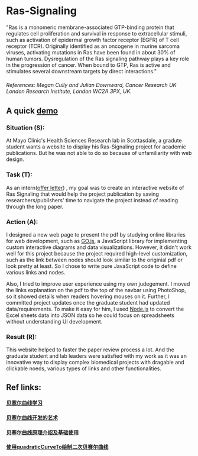 # Ras-Signaling
"Ras is a monomeric membrane-associated GTP-binding protein that regulates cell proliferation and survival in response to extracellular stimuli, such as activation of epidermal growth factor receptor (EGFR) of T cell receptor (TCR). Originally identified as an oncogene in murine sarcoma viruses, activating mutations in Ras have been found in about 30% of human tumors. Dysregulation of the Ras signaling pathway plays a key role in the progression of cancer. When bound to GTP, Ras is active and stimulates several downstream targets by direct interactions." 
###### References: Megan Cully and Julian Downward, Cancer Research UK London Research Institute, London WC2A 3PX, UK. 

## A quick [demo](https://zhenwang-jen.github.io/Ras-Signaling/Ras%20Signaling.html)

### Situation (S): 
At Mayo Clinic's Health Sciences Research lab in Scottasdale, a gradute student wants a website to display his Ras-Signaling project for academic publications. But he was not able to do so because of unfamiliarity with web design. 
### Task (T): 
As an intern([offer letter](https://github.com/ZhenWang-Jen/Ras-Signaling/blob/master/MCA%20Intern%20Offer%20Letter.pdf)) , my goal was to create an interactive website of Ras Signaling that would help the project publication by saving researchers/pubilshers' time to navigate the project instead of reading through the long paper. 
### Action (A): 
I designed a new web page to present the pdf by studying online libraries for web development, such as [GO.js](https://gojs.net/latest/index.html), a JavaScript library for implementing custom interactive diagrams and data visualizations. However, it didn't work well for this project because the project required high-level customization, such as the link between nodes should look similar to the originial pdf or look pretty at least. So I chose to write pure JavaScript code to define various links and nodes. 

Also, I tried to improve user experience using my own judegement. I moved the links explanation on the pdf to the top of the navbar using PhotoShop, so it showed details when readers hovering mouses on it. Further, I committed project updates once the graduate student had updated data/requirements. To make it easy for him, I used [Node.js](https://nodejs.org/en/) to convert the Excel sheets data into JSON data so he could focus on spreadsheets without understanding UI development.  
### Result (R):
This website helped to faster the paper review process a lot. And the graduate student and lab leaders were satisfied with my work as it was an innovative way to display complex biomedical projects with dragable and clickable noeds, various types of links and other functionalities. 

## Ref links:

#### [贝塞尔曲线学习](https://www.jianshu.com/p/5982e2322f3b)
#### [贝塞尔曲线开发的艺术](https://www.jianshu.com/p/55c721887568)
#### [贝塞尔曲线原理介绍及基础使用](https://double0291.github.io/2015/10/09/bezierBase)
#### [使用quadraticCurveTo绘制二次贝赛尔曲线](https://blessdyb.iteye.com/blog/1403052)
